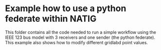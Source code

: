 # Example how to use a python federate within NATIG

This folder contains all the code needed to run a simple workflow using the IEEE 123 bus model with 3 receivers and one sender (the python federate). This example also shows how to modify different gridlabd point values.
